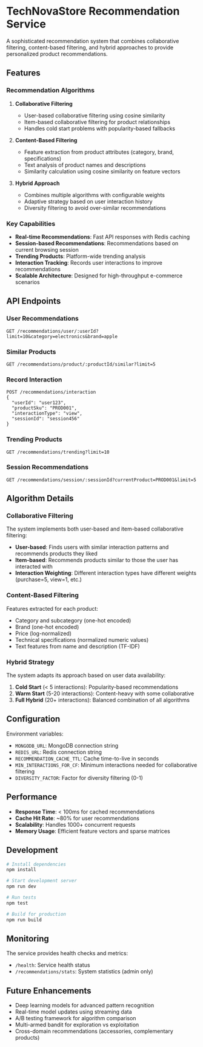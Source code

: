 # TechNovaStore Recommendation Service

A sophisticated recommendation system that combines collaborative filtering, content-based filtering, and hybrid approaches to provide personalized product recommendations.

## Features

### Recommendation Algorithms

1. **Collaborative Filtering**
   - User-based collaborative filtering using cosine similarity
   - Item-based collaborative filtering for product relationships
   - Handles cold start problems with popularity-based fallbacks

2. **Content-Based Filtering**
   - Feature extraction from product attributes (category, brand, specifications)
   - Text analysis of product names and descriptions
   - Similarity calculation using cosine similarity on feature vectors

3. **Hybrid Approach**
   - Combines multiple algorithms with configurable weights
   - Adaptive strategy based on user interaction history
   - Diversity filtering to avoid over-similar recommendations

### Key Capabilities

- **Real-time Recommendations**: Fast API responses with Redis caching
- **Session-based Recommendations**: Recommendations based on current browsing session
- **Trending Products**: Platform-wide trending analysis
- **Interaction Tracking**: Records user interactions to improve recommendations
- **Scalable Architecture**: Designed for high-throughput e-commerce scenarios

## API Endpoints

### User Recommendations
```
GET /recommendations/user/:userId?limit=10&category=electronics&brand=apple
```

### Similar Products
```
GET /recommendations/product/:productId/similar?limit=5
```

### Record Interaction
```
POST /recommendations/interaction
{
  "userId": "user123",
  "productSku": "PROD001",
  "interactionType": "view",
  "sessionId": "session456"
}
```

### Trending Products
```
GET /recommendations/trending?limit=10
```

### Session Recommendations
```
GET /recommendations/session/:sessionId?currentProduct=PROD001&limit=5
```

## Algorithm Details

### Collaborative Filtering

The system implements both user-based and item-based collaborative filtering:

- **User-based**: Finds users with similar interaction patterns and recommends products they liked
- **Item-based**: Recommends products similar to those the user has interacted with
- **Interaction Weighting**: Different interaction types have different weights (purchase=5, view=1, etc.)

### Content-Based Filtering

Features extracted for each product:
- Category and subcategory (one-hot encoded)
- Brand (one-hot encoded)
- Price (log-normalized)
- Technical specifications (normalized numeric values)
- Text features from name and description (TF-IDF)

### Hybrid Strategy

The system adapts its approach based on user data availability:

1. **Cold Start** (< 5 interactions): Popularity-based recommendations
2. **Warm Start** (5-20 interactions): Content-heavy with some collaborative
3. **Full Hybrid** (20+ interactions): Balanced combination of all algorithms

## Configuration

Environment variables:
- `MONGODB_URL`: MongoDB connection string
- `REDIS_URL`: Redis connection string
- `RECOMMENDATION_CACHE_TTL`: Cache time-to-live in seconds
- `MIN_INTERACTIONS_FOR_CF`: Minimum interactions needed for collaborative filtering
- `DIVERSITY_FACTOR`: Factor for diversity filtering (0-1)

## Performance

- **Response Time**: < 100ms for cached recommendations
- **Cache Hit Rate**: ~80% for user recommendations
- **Scalability**: Handles 1000+ concurrent requests
- **Memory Usage**: Efficient feature vectors and sparse matrices

## Development

```bash
# Install dependencies
npm install

# Start development server
npm run dev

# Run tests
npm test

# Build for production
npm run build
```

## Monitoring

The service provides health checks and metrics:
- `/health`: Service health status
- `/recommendations/stats`: System statistics (admin only)

## Future Enhancements

- Deep learning models for advanced pattern recognition
- Real-time model updates using streaming data
- A/B testing framework for algorithm comparison
- Multi-armed bandit for exploration vs exploitation
- Cross-domain recommendations (accessories, complementary products)